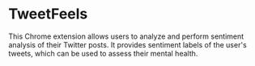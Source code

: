 # TweetFeels
This Chrome extension allows users to analyze and perform sentiment analysis of their Twitter posts. It provides sentiment labels of the user's tweets, which can be used to assess their mental health. 
